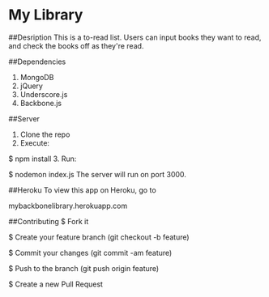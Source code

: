 # My Library

##Desription
This is a to-read list. Users can input books they want to read, and check the books off as they're read.

##Dependencies
1. MongoDB
2. jQuery
3. Underscore.js
4. Backbone.js

##Server
1. Clone the repo
2. Execute:

  $ npm install
3. Run:

  $ nodemon index.js
The server will run on port 3000.

##Heroku
To view this app on Heroku, go to

mybackbonelibrary.herokuapp.com

##Contributing
  $ Fork it

  $ Create your feature branch (git checkout -b feature)

  $ Commit your changes (git commit -am feature)

  $ Push to the branch (git push origin feature)

  $ Create a new Pull Request